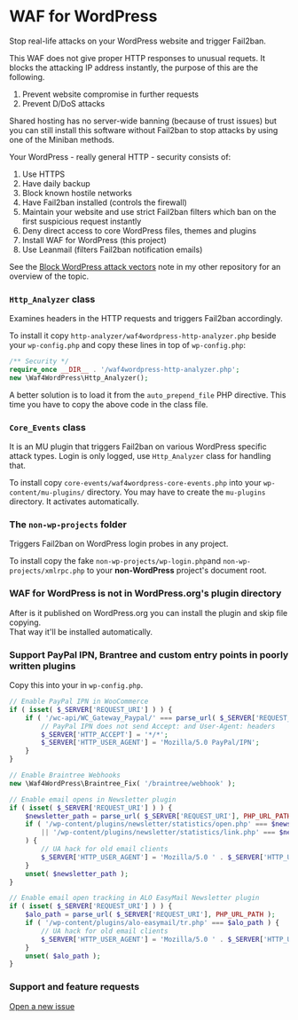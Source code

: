 # WAF for WordPress

Stop real-life attacks on your WordPress website and trigger Fail2ban.

This WAF does not give proper HTTP responses to unusual requets.
It blocks the attacking IP address instantly, the purpose of this are the following.

1. Prevent website compromise in further requests
1. Prevent D/DoS attacks

Shared hosting has no server-wide banning (because of trust issues)
but you can still install this software without Fail2ban to stop attacks by using one of the Miniban methods.

Your WordPress - really general HTTP - security consists of:

1. Use HTTPS
1. Have daily backup
1. Block known hostile networks
1. Have Fail2ban installed (controls the firewall)
1. Maintain your website and use strict Fail2ban filters
   which ban on the first suspicious request instantly
1. Deny direct access to core WordPress files, themes and plugins
1. Install WAF for WordPress (this project)
1. Use Leanmail (filters Fail2ban notification emails)

See the [Block WordPress attack vectors](https://github.com/szepeviktor/debian-server-tools/blob/master/webserver/WordPress-security.md)
note in my other repository for an overview of the topic.

### `Http_Analyzer` class

Examines headers in the HTTP requests and triggers Fail2ban accordingly.

To install it copy `http-analyzer/waf4wordpress-http-analyzer.php`
beside your `wp-config.php` and copy these lines in top of `wp-config.php`:

```php
/** Security */
require_once __DIR__ . '/waf4wordpress-http-analyzer.php';
new \Waf4WordPress\Http_Analyzer();
```

A better solution is to load it from the `auto_prepend_file` PHP directive.
This time you have to copy the above code in the class file.

### `Core_Events` class

It is an MU plugin that triggers Fail2ban on various WordPress specific attack types.
Login is only logged, use `Http_Analyzer` class for handling that.

To install copy `core-events/waf4wordpress-core-events.php` into your `wp-content/mu-plugins/` directory.
You may have to create the `mu-plugins` directory. It activates automatically.

### The `non-wp-projects` folder

Triggers Fail2ban on WordPress login probes in any project.

To install copy the fake `non-wp-projects/wp-login.php`and `non-wp-projects/xmlrpc.php`
to your **non-WordPress** project's document root.

### WAF for WordPress is not in WordPress.org's plugin directory

After is it published on WordPress.org you can install the plugin and skip file copying.  
That way it'll be installed automatically.

### Support PayPal IPN, Brantree and custom entry points in poorly written plugins

Copy this into your in `wp-config.php`.

```php
// Enable PayPal IPN in WooCommerce
if ( isset( $_SERVER['REQUEST_URI'] ) ) {
    if ( '/wc-api/WC_Gateway_Paypal/' === parse_url( $_SERVER['REQUEST_URI'], PHP_URL_PATH ) ) {
        // PayPal IPN does not send Accept: and User-Agent: headers
        $_SERVER['HTTP_ACCEPT'] = '*/*';
        $_SERVER['HTTP_USER_AGENT'] = 'Mozilla/5.0 PayPal/IPN';
    }
}

// Enable Braintree Webhooks
new \Waf4WordPress\Braintree_Fix( '/braintree/webhook' );

// Enable email opens in Newsletter plugin
if ( isset( $_SERVER['REQUEST_URI'] ) ) {
    $newsletter_path = parse_url( $_SERVER['REQUEST_URI'], PHP_URL_PATH );
    if ( '/wp-content/plugins/newsletter/statistics/open.php' === $newsletter_path
        || '/wp-content/plugins/newsletter/statistics/link.php' === $newsletter_path
    ) {
        // UA hack for old email clients
        $_SERVER['HTTP_USER_AGENT'] = 'Mozilla/5.0 ' . $_SERVER['HTTP_USER_AGENT'];
    }
    unset( $newsletter_path );
}

// Enable email open tracking in ALO EasyMail Newsletter plugin
if ( isset( $_SERVER['REQUEST_URI'] ) ) {
    $alo_path = parse_url( $_SERVER['REQUEST_URI'], PHP_URL_PATH );
    if ( '/wp-content/plugins/alo-easymail/tr.php' === $alo_path ) {
        // UA hack for old email clients
        $_SERVER['HTTP_USER_AGENT'] = 'Mozilla/5.0 ' . $_SERVER['HTTP_USER_AGENT'];
    }
    unset( $alo_path );
}
```

### Support and feature requests

[Open a new issue](https://github.com/szepeviktor/wordpress-fail2ban/issues/new)
